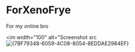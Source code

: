 # ForXenoFrye
For my online bro

<im width="100" alt="Screenshot src ![{7BF79348-6059-4C08-8054-8EDDAE2984EF}](https://github.com/user-attachments/assets/bb14f9aa-e792-46d2-8bff-a3291713b9bf)
